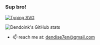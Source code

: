 ### Sup bro!


[![Typing SVG](https://readme-typing-svg.herokuapp.com?font=comfortaa&color=0095f6&size=32&width=500&lines=I+believe+in+magic;I+see+it+in+your+eyes)](https://git.io/typing-svg)

![Dendoink's GitHub stats](https://github-readme-stats.vercel.app/api?username=dendoink&show_icons=true&theme=radical&count_private=true)
<!-- ![Dendoink's GitHub stats](https://github-readme-stats.vercel.app/api?username=dendoink&show_icons=true&theme=tokyonight) -->
<!-- ![Dendoink's github stats](https://github-readme-stats.vercel.app/api?username=dendoink&show_icons=true&theme=tokyonight) -->

- 📫 reach me at: <dendise7en@gmail.com>

<!--
**dendoink/dendoink** is a ✨ _special_ ✨ repository because its `README.md` (this file) appears on your GitHub profile.

Here are some ideas to get you started:

- 🔭 I’m currently working on ...

- 👯 I’m looking to collaborate on ...
- 🤔 I’m looking for help with ...
- 💬 Ask me about ...
- 📫 How to reach me: ...
- 😄 Pronouns: ...
- ⚡ Fun fact: ...
-->
